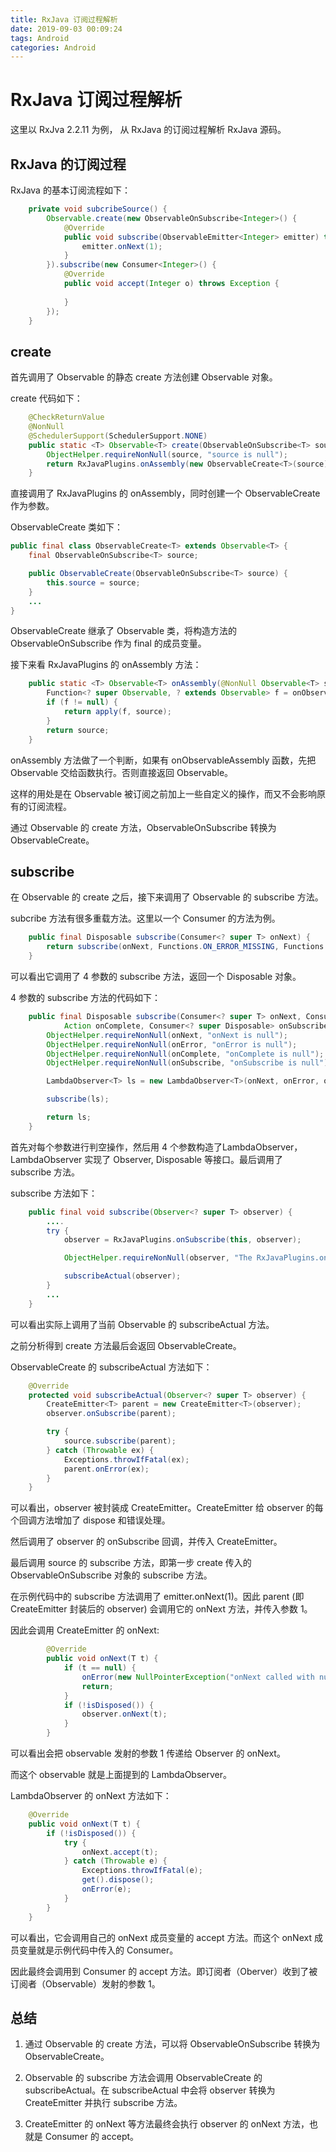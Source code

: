 ```yaml
---
title: RxJava 订阅过程解析
date: 2019-09-03 00:09:24
tags: Android
categories: Android
---
```


# RxJava 订阅过程解析

这里以 RxJva 2.2.11 为例， 从 RxJava 的订阅过程解析 RxJava 源码。

## RxJava 的订阅过程

RxJava 的基本订阅流程如下：

```java
    private void subcribeSource() {
        Observable.create(new ObservableOnSubscribe<Integer>() {
            @Override
            public void subscribe(ObservableEmitter<Integer> emitter) throws Exception {
                emitter.onNext(1);
            }
        }).subscribe(new Consumer<Integer>() {
            @Override
            public void accept(Integer o) throws Exception {
                
            }
        });
    }
```

## create

首先调用了 Observable 的静态 create 方法创建 Observable 对象。

create 代码如下：

```java
    @CheckReturnValue
    @NonNull
    @SchedulerSupport(SchedulerSupport.NONE)
    public static <T> Observable<T> create(ObservableOnSubscribe<T> source) {
        ObjectHelper.requireNonNull(source, "source is null");
        return RxJavaPlugins.onAssembly(new ObservableCreate<T>(source));
    }
```

直接调用了 RxJavaPlugins 的 onAssembly，同时创建一个 ObservableCreate 作为参数。

ObservableCreate 类如下：

```java
public final class ObservableCreate<T> extends Observable<T> {
    final ObservableOnSubscribe<T> source;

    public ObservableCreate(ObservableOnSubscribe<T> source) {
        this.source = source;
    }
    ...
}
```

ObservableCreate 继承了 Observable 类，将构造方法的 ObservableOnSubscribe 作为 final 的成员变量。

接下来看 RxJavaPlugins 的 onAssembly 方法：

```java
    public static <T> Observable<T> onAssembly(@NonNull Observable<T> source) {
        Function<? super Observable, ? extends Observable> f = onObservableAssembly;
        if (f != null) {
            return apply(f, source);
        }
        return source;
    }
```

onAssembly 方法做了一个判断，如果有 onObservableAssembly 函数，先把 Observable 交给函数执行。否则直接返回 Observable。

这样的用处是在 Observable 被订阅之前加上一些自定义的操作，而又不会影响原有的订阅流程。

通过 Observable 的 create 方法，ObservableOnSubscribe 转换为 ObservableCreate。

## subscribe

在 Observable 的 create 之后，接下来调用了 Observable 的 subscribe 方法。

subcribe 方法有很多重载方法。这里以一个 Consumer 的方法为例。

```java
    public final Disposable subscribe(Consumer<? super T> onNext) {
        return subscribe(onNext, Functions.ON_ERROR_MISSING, Functions.EMPTY_ACTION, Functions.emptyConsumer());
    }
```

可以看出它调用了 4 参数的 subscribe 方法，返回一个 Disposable 对象。

4 参数的 subscribe 方法的代码如下：

```java
    public final Disposable subscribe(Consumer<? super T> onNext, Consumer<? super Throwable> onError,
            Action onComplete, Consumer<? super Disposable> onSubscribe) {
        ObjectHelper.requireNonNull(onNext, "onNext is null");
        ObjectHelper.requireNonNull(onError, "onError is null");
        ObjectHelper.requireNonNull(onComplete, "onComplete is null");
        ObjectHelper.requireNonNull(onSubscribe, "onSubscribe is null");

        LambdaObserver<T> ls = new LambdaObserver<T>(onNext, onError, onComplete, onSubscribe);

        subscribe(ls);

        return ls;
    }
```

首先对每个参数进行判空操作，然后用 4 个参数构造了LambdaObserver，LambdaObserver 实现了 Observer<T>, Disposable 等接口。最后调用了 subscribe 方法。 

subscribe 方法如下：

```java
    public final void subscribe(Observer<? super T> observer) {
        ....
        try {
            observer = RxJavaPlugins.onSubscribe(this, observer);

            ObjectHelper.requireNonNull(observer, "The RxJavaPlugins.onSubscribe hook returned a null Observer. Please change the handler provided to RxJavaPlugins.setOnObservableSubscribe for invalid null returns. Further reading: https://github.com/ReactiveX/RxJava/wiki/Plugins");

            subscribeActual(observer);
        }
        ...
    }
```

可以看出实际上调用了当前 Observable 的 subscribeActual 方法。

之前分析得到 create 方法最后会返回 ObservableCreate。

ObservableCreate 的 subscribeActual 方法如下：

```java
    @Override
    protected void subscribeActual(Observer<? super T> observer) {
        CreateEmitter<T> parent = new CreateEmitter<T>(observer);
        observer.onSubscribe(parent);

        try {
            source.subscribe(parent);
        } catch (Throwable ex) {
            Exceptions.throwIfFatal(ex);
            parent.onError(ex);
        }
    }
```

可以看出，observer 被封装成 CreateEmitter。CreateEmitter 给 observer 的每个回调方法增加了 dispose 和错误处理。

然后调用了 observer 的 onSubscribe 回调，并传入 CreateEmitter。

最后调用 source 的 subscribe 方法，即第一步 create 传入的 ObservableOnSubscribe 对象的 subscribe 方法。

在示例代码中的 subscribe 方法调用了 emitter.onNext(1)。因此 parent (即 CreateEmitter 封装后的 observer) 会调用它的 onNext 方法，并传入参数 1。

因此会调用 CreateEmitter 的 onNext:

```java
        @Override
        public void onNext(T t) {
            if (t == null) {
                onError(new NullPointerException("onNext called with null. Null values are generally not allowed in 2.x operators and sources."));
                return;
            }
            if (!isDisposed()) {
                observer.onNext(t);
            }
        }
```

可以看出会把 observable 发射的参数 1 传递给 Observer 的 onNext。 

而这个 observable 就是上面提到的 LambdaObserver。

LambdaObserver 的 onNext 方法如下：

```java
    @Override
    public void onNext(T t) {
        if (!isDisposed()) {
            try {
                onNext.accept(t);
            } catch (Throwable e) {
                Exceptions.throwIfFatal(e);
                get().dispose();
                onError(e);
            }
        }
    }
```

可以看出，它会调用自己的 onNext 成员变量的 accept 方法。而这个 onNext 成员变量就是示例代码中传入的 Consumer。

因此最终会调用到 Consumer 的 accept 方法。即订阅者（Oberver）收到了被订阅者（Observable）发射的参数 1。

## 总结

1. 通过 Observable 的 create 方法，可以将 ObservableOnSubscribe 转换为 ObservableCreate。

2. Observable 的 subscribe 方法会调用 ObservableCreate 的 subscribeActual。在 subscribeActual 中会将 observer 转换为 CreateEmitter 并执行 subscribe 方法。

3. CreateEmitter 的 onNext 等方法最终会执行 observer 的 onNext 方法，也就是 Consumer 的 accept。
